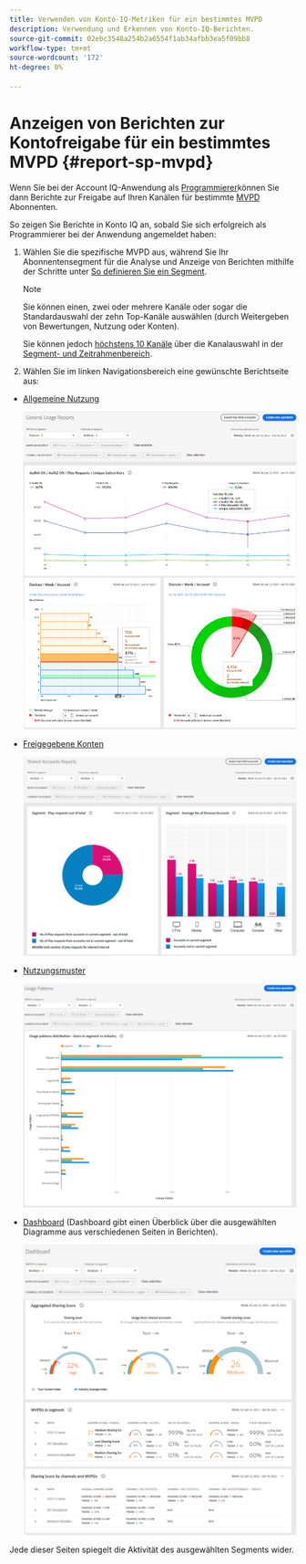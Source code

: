 ```yaml
---
title: Verwenden von Konto-IQ-Metriken für ein bestimmtes MVPD
description: Verwendung und Erkennen von Konto-IQ-Berichten.
source-git-commit: 02ebc3548a254b2a6554f1ab34afbb3ea5f09bb8
workflow-type: tm+mt
source-wordcount: '172'
ht-degree: 0%

---
```


# Anzeigen von Berichten zur Kontofreigabe für ein bestimmtes MVPD <!--and programmer--> {#report-sp-mvpd}

Wenn Sie bei der Account IQ-Anwendung als [Programmierer](/help/AccountIQ/product-concepts.md#programmer-def)können Sie dann Berichte zur Freigabe auf Ihren Kanälen für bestimmte [MVPD](/help/AccountIQ/product-concepts.md#mvpd-def) Abonnenten.

So zeigen Sie Berichte in Konto IQ an, sobald Sie sich erfolgreich als Programmierer bei der Anwendung angemeldet haben:

1. Wählen Sie die spezifische MVPD aus, während Sie Ihr Abonnentensegment für die Analyse und Anzeige von Berichten mithilfe der Schritte unter [So definieren Sie ein Segment](/help/AccountIQ/howto-select-segment-timeframe.md).


   >[!NOTE]
   >
   >Sie können einen, zwei oder mehrere Kanäle oder sogar die Standardauswahl der zehn Top-Kanäle auswählen (durch Weitergeben von Bewertungen, Nutzung oder Konten).
   >
   >
   >Sie können jedoch [höchstens 10 Kanäle](/help/AccountIQ/limitations.md) über die Kanalauswahl in der [Segment- und Zeitrahmenbereich](/help/AccountIQ/segments-timeframe.md).

1. Wählen Sie im linken Navigationsbereich eine gewünschte Berichtseite aus:

* [Allgemeine Nutzung](/help/AccountIQ/general-usage-reports.md)

  ![](assets/specific-mvpd-gen-usage.png)
* [Freigegebene Konten](/help/AccountIQ/shared-acc-reports.md)

  ![](assets/specific-mvpd-shared-acc.png)
* [Nutzungsmuster](/help/AccountIQ/usage-patterns.md)

  ![](assets/specific-mvpd-usage-pattern.png)

* [Dashboard](/help/AccountIQ/dashboard.md) (Dashboard gibt einen Überblick über die ausgewählten Diagramme aus verschiedenen Seiten in Berichten).

  ![](assets/specific-mvpd-dashboard.png)

Jede dieser Seiten spiegelt die Aktivität des ausgewählten Segments wider.

